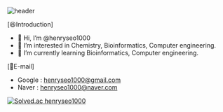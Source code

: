 ![header](https://capsule-render.vercel.app/api?type=wave&color=055B87&height=150&section=header&text=Welcome!&fontColor=ffffff&fontSize=70&animation=fadeIn&fontAlignY=55)

[:satisfied:Introduction]
- 👋 Hi, I’m @henryseo1000
- 👀 I’m interested in Chemistry, Bioinformatics, Computer engineering.
- 🌱 I’m currently learning Bioinformatics, Computer engineering.


[:email:E-mail]
- Google : henryseo1000@gmail.com
- Naver : henryseo1000@naver.com

[![Solved.ac
henryseo1000](http://mazassumnida.wtf/api/generate_badge?boj={handle})](https://solved.ac/{handle})

<!---
henryseo1000/henryseo1000 is a ✨ special ✨ repository because its `README.md` (this file) appears on your GitHub profile.
You can click the Preview link to take a look at your changes.
--->

